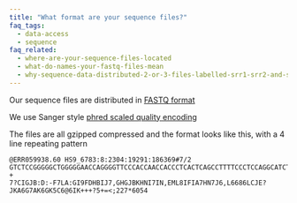 ```yaml
---
title: "What format are your sequence files?"
faq_tags:
  - data-access
  - sequence
faq_related:
  - where-are-your-sequence-files-located
  - what-do-names-your-fastq-files-mean
  - why-sequence-data-distributed-2-or-3-files-labelled-srr1-srr2-and-srr
---
```

                    
Our sequence files are distributed in [FASTQ format](http://en.wikipedia.org/wiki/Fastq)

We use Sanger style [phred scaled quality encoding](http://en.wikipedia.org/wiki/Phred_quality_score)

The files are all gzipped compressed and the format looks like this, with a 4 line repeating pattern

    @ERR059938.60 HS9_6783:8:2304:19291:186369#7/2
    GTCTCCGGGGGCTGGGGGAACCAGGGGTTCCCACCAACCACCCTCACTCAGCCTTTTCCCTCCAGGCATCTCTGGGAAAGGACATGGGGCTGGTGCGGGG
    +
    7?CIGJB:D:-F7LA:GI9FDHBIJ7,GHGJBKHNI7IN,EML8IFIA7HN7J6,L6686LCJE?JKA6G7AK6GK5C6@6IK+++?5+=<;227*6054
